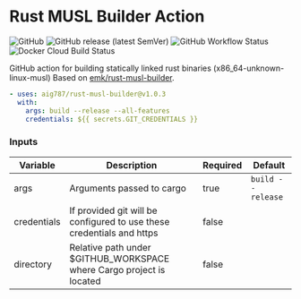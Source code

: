 Rust MUSL Builder Action
========================

![GitHub](https://img.shields.io/github/license/aig787/rust-musl-builder)
![GitHub release (latest SemVer)](https://img.shields.io/github/v/release/aig787/rust-musl-builder)
![GitHub Workflow Status](https://img.shields.io/github/workflow/status/aig787/rust-musl-builder/CI)
![Docker Cloud Build Status](https://img.shields.io/docker/cloud/build/aig787/rust-musl-builder)

GitHub action for building statically linked rust binaries (x86_64-unknown-linux-musl) Based on [emk/rust-musl-builder](https://github.com/emk/rust-musl-builder).

```yaml
- uses: aig787/rust-musl-builder@v1.0.3
  with:
    args: build --release --all-features
    credentials: ${{ secrets.GIT_CREDENTIALS }}
```
### Inputs
| Variable | Description | Required | Default |
|----------|-------------|----------|---------|
| args     | Arguments passed to cargo | true | `build --release` | 
| credentials | If provided git will be configured to use these credentials and https | false | |
| directory | Relative path under $GITHUB_WORKSPACE where Cargo project is located | false | |
